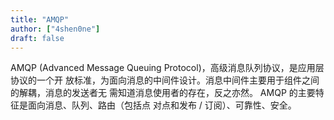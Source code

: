 ```yaml
---
title: "AMQP"
author: ["4shen0ne"]
draft: false
---
```


AMQP (Advanced Message Queuing Protocol)，高级消息队列协议，是应用层协议的一个开
放标准，为面向消息的中间件设计。消息中间件主要用于组件之间的解耦，消息的发送者无
需知道消息使用者的存在，反之亦然。 AMQP 的主要特征是面向消息、队列、路由（包括点
对点和发布 / 订阅）、可靠性、安全。
